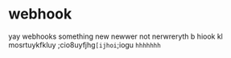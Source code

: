 # webhook
yay webhooks
something new
newwer not 
nerwreryth b
hiook kl
mosrtuykfkluy ;cio8uyfjhg```[ijhoi```;iogu
```hhhhhhh```
